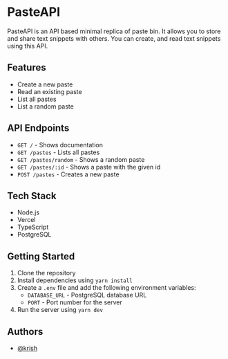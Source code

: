 # PasteAPI

PasteAPI is an API based minimal replica of paste bin. It allows you to store and share text snippets with others. You can create, and read text snippets using this API.

## Features

- Create a new paste
- Read an existing paste
- List all pastes
- List a random paste

## API Endpoints

- `GET /` - Shows documentation
- `GET /pastes` - Lists all pastes
- `GET /pastes/random` - Shows a random paste
- `GET /pastes/:id` - Shows a paste with the given id
- `POST /pastes` - Creates a new paste

## Tech Stack

- Node.js
- Vercel
- TypeScript
- PostgreSQL

## Getting Started

1. Clone the repository
2. Install dependencies using `yarn install`
3. Create a `.env` file and add the following environment variables:
   - `DATABASE_URL` - PostgreSQL database URL
   - `PORT` - Port number for the server
4. Run the server using `yarn dev`

## Authors

- [@krish](https://github.com/ikrishagarwal)
